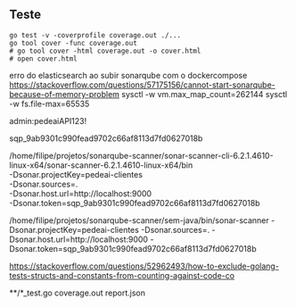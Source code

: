 ## Teste

```shell
go test -v -coverprofile coverage.out ./...
go tool cover -func coverage.out
# go tool cover -html coverage.out -o cover.html
# open cover.html
```

erro do elasticsearch ao subir sonarqube com o dockercompose
https://stackoverflow.com/questions/57175156/cannot-start-sonarqube-because-of-memory-problem
sysctl -w vm.max_map_count=262144
sysctl -w fs.file-max=65535

admin:pedeaiAPI123!

sqp_9ab9301c990fead9702c66af8113d7fd0627018b

/home/filipe/projetos/sonarqube-scanner/sonar-scanner-cli-6.2.1.4610-linux-x64/sonar-scanner-6.2.1.4610-linux-x64/bin \
  -Dsonar.projectKey=pedeai-clientes \
  -Dsonar.sources=. \
  -Dsonar.host.url=http://localhost:9000 \
  -Dsonar.token=sqp_9ab9301c990fead9702c66af8113d7fd0627018b


/home/filipe/projetos/sonarqube-scanner/sem-java/bin/sonar-scanner   -Dsonar.projectKey=pedeai-clientes   -Dsonar.sources=.   -Dsonar.host.url=http://localhost:9000   -Dsonar.token=sqp_9ab9301c990fead9702c66af8113d7fd0627018b

https://stackoverflow.com/questions/52962493/how-to-exclude-golang-tests-structs-and-constants-from-counting-against-code-co

**/*_test.go
coverage.out
report.json
